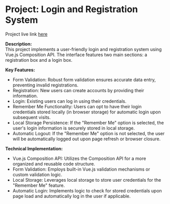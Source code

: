 <h1>Project: Login and Registration System</h1>
<p>Project live link <a href="https://jayeshwpatil.github.io/Login-Register/">here </a></p>
<p><strong>Description:</strong><br>
This project implements a user-friendly login and registration system using Vue.js Composition API. The interface features two main sections: a registration box and a login box.
</p>
<p><strong>Key Features:</strong></p>
<ul>
  <li>Form Validation: Robust form validation ensures accurate data entry, preventing invalid registrations.</li>
  <li>Registration: New users can create accounts by providing their information.</li>
  <li>Login: Existing users can log in using their credentials.</li>
  <li>Remember Me Functionality: Users can opt to have their login credentials stored locally (in browser storage) for automatic login upon subsequent visits.</li>
  <li>Local Storage Persistence: If the "Remember Me" option is selected, the user's login information is securely stored in local storage.</li>
  <li>Automatic Logout: If the "Remember Me" option is not selected, the user will be automatically logged out upon page refresh or browser closure.</li>
</ul>

<p><strong>Technical Implementation:</strong></p>
<ul>
  <li>Vue.js Composition API: Utilizes the Composition API for a more organized and reusable code structure.</li>
  <li>Form Validation: Employs built-in Vue.js validation mechanisms or custom validation logic.</li>
  <li>Local Storage: Leverages local storage to store user credentials for the "Remember Me" feature.</li>
  <li>Automatic Login: Implements logic to check for stored credentials upon page load and automatically log in the user if applicable.</li>
</ul>
